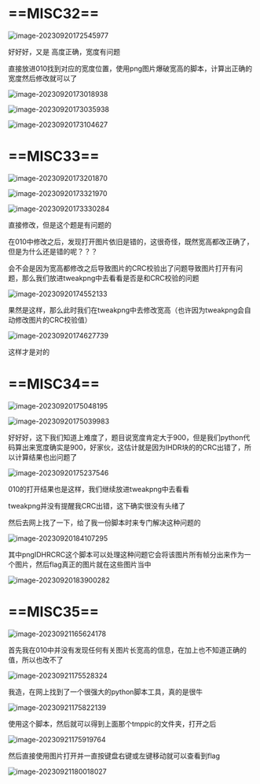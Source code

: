 # ==MISC32==

![image-20230920172545977](https://gitee.com/ymq_typroa/typroa/raw/main/image-20230920172545977.png)

好好好，又是 高度正确，宽度有问题

直接放进010找到对应的宽度位置，使用png图片爆破宽高的脚本，计算出正确的宽度然后修改就可以了

![image-20230920173018938](https://gitee.com/ymq_typroa/typroa/raw/main/image-20230920173018938.png)

![image-20230920173035938](https://gitee.com/ymq_typroa/typroa/raw/main/image-20230920173035938.png)

![image-20230920173104627](https://gitee.com/ymq_typroa/typroa/raw/main/image-20230920173104627.png)

# ==MISC33==

![image-20230920173201870](https://gitee.com/ymq_typroa/typroa/raw/main/image-20230920173201870.png)

![image-20230920173321970](https://gitee.com/ymq_typroa/typroa/raw/main/image-20230920173321970.png)

![image-20230920173330284](https://gitee.com/ymq_typroa/typroa/raw/main/image-20230920173330284.png)

直接修改，但是这个题是有问题的

在010中修改之后，发现打开图片依旧是错的，这很奇怪，既然宽高都改正确了，但是为什么还是错的呢？？？

会不会是因为宽高都修改之后导致图片的CRC校验出了问题导致图片打开有问题，那么我们放进tweakpng中去看看是否是和CRC校验的问题

![image-20230920174552133](https://gitee.com/ymq_typroa/typroa/raw/main/image-20230920174552133.png)

果然是这样，那么此时我们在tweakpng中去修改宽高（也许因为tweakpng会自动修改图片的CRC校验值）

![image-20230920174627739](https://gitee.com/ymq_typroa/typroa/raw/main/image-20230920174627739.png)

这样才是对的

# ==MISC34==

![image-20230920175048195](https://gitee.com/ymq_typroa/typroa/raw/main/image-20230920175048195.png)

![image-20230920175039983](https://gitee.com/ymq_typroa/typroa/raw/main/image-20230920175039983.png)

好好好，这下我们知道上难度了，题目说宽度肯定大于900，但是我们python代码算出来宽度确实是900，好家伙，这估计就是因为IHDR块的的CRC出错了，所以计算结果也出问题了

![image-20230920175237546](https://gitee.com/ymq_typroa/typroa/raw/main/image-20230920175237546.png)

010的打开结果也是这样，我们继续放进tweakpng中去看看

tweakpng并没有提醒我CRC出错，这下确实很没有头绪了

然后去网上找了一下，给了我一份脚本时来专门解决这种问题的

![image-20230920184107295](https://gitee.com/ymq_typroa/typroa/raw/main/image-20230920184107295.png)

其中pngIDHRCRC这个脚本可以处理这种问题它会将该图片所有帧分出来作为一个图片，然后flag真正的图片就在这些图片当中

![image-20230920183900282](https://gitee.com/ymq_typroa/typroa/raw/main/image-20230920183900282.png)

# ==MISC35==

![image-20230921165624178](https://gitee.com/ymq_typroa/typroa/raw/main/image-20230921165624178.png)

首先我在010中并没有发现任何有关图片长宽高的信息，在加上也不知道正确的值，所以也改不了

![image-20230921175528324](https://gitee.com/ymq_typroa/typroa/raw/main/image-20230921175528324.png)

我造，在网上找到了一个很强大的python脚本工具，真的是很牛

![image-20230921175822139](https://gitee.com/ymq_typroa/typroa/raw/main/image-20230921175822139.png)

使用这个脚本，然后就可以得到上面那个tmppic的文件夹，打开之后

![image-20230921175919764](https://gitee.com/ymq_typroa/typroa/raw/main/image-20230921175919764.png)

然后直接使用图片打开并一直按键盘右键或左键移动就可以查看到flag

![image-20230921180018027](https://gitee.com/ymq_typroa/typroa/raw/main/image-20230921180018027.png)